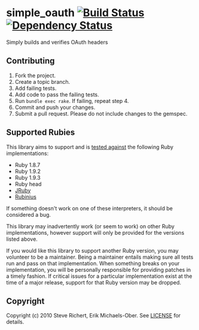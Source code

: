 # simple_oauth [![Build Status](https://secure.travis-ci.org/laserlemon/simple_oauth.png)](http://travis-ci.org/laserlemon/simple_oauth) [![Dependency Status](https://gemnasium.com/laserlemon/simple_oauth.png)](https://gemnasium.com/laserlemon/simple_oauth)

Simply builds and verifies OAuth headers

## Contributing
1. Fork the project.
2. Create a topic branch.
3. Add failing tests.
4. Add code to pass the failing tests.
5. Run `bundle exec rake`. If failing, repeat step 4.
6. Commit and push your changes.
7. Submit a pull request. Please do not include changes to the gemspec.

## Supported Rubies
This library aims to support and is [tested
against](http://travis-ci.org/laserlemon/simple_oauth) the following Ruby
implementations:

* Ruby 1.8.7
* Ruby 1.9.2
* Ruby 1.9.3
* Ruby head
* [JRuby](http://www.jruby.org/)
* [Rubinius](http://rubini.us/)

If something doesn't work on one of these interpreters, it should be considered
a bug.

This library may inadvertently work (or seem to work) on other Ruby
implementations, however support will only be provided for the versions listed
above.

If you would like this library to support another Ruby version, you may
volunteer to be a maintainer. Being a maintainer entails making sure all tests
run and pass on that implementation. When something breaks on your
implementation, you will be personally responsible for providing patches in a
timely fashion. If critical issues for a particular implementation exist at the
time of a major release, support for that Ruby version may be dropped.

## Copyright
Copyright (c) 2010 Steve Richert, Erik Michaels-Ober.
See [LICENSE](https://github.com/laserlemon/simple_oauth/blob/master/LICENSE) for details.
